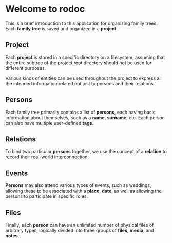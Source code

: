 # Welcome to rodoc

This is a brief introduction to this application for organizing family trees. Each **family tree** is saved and organized in a **project**.

## Project

Each **project** is stored in a specific directory on a filesystem, assuming that the entire subtree of the project root directory should not be used for different purposes.

Various kinds of entities can be used throughout the project to express all the intended information related not just to persons and their relations.

## Persons

Each family tree primarily contains a list of **persons**, each having basic information about themselves, such as a **name**, **surname**, etc. Each person can also have multiple user-defined **tags**.

## Relations

To bind two particular **persons** together, we use the concept of a **relation** to record their real-world interconnection.

## Events

**Persons** may also attend various types of events, such as weddings, allowing these to be associated with a **place**, **date**, as well as allowing the persons to participate in specific roles.

## Files

Finally, each **person** can have an unlimited number of physical files of arbitrary types, logically divided into three groups of **files**, **media**, and **notes**.
